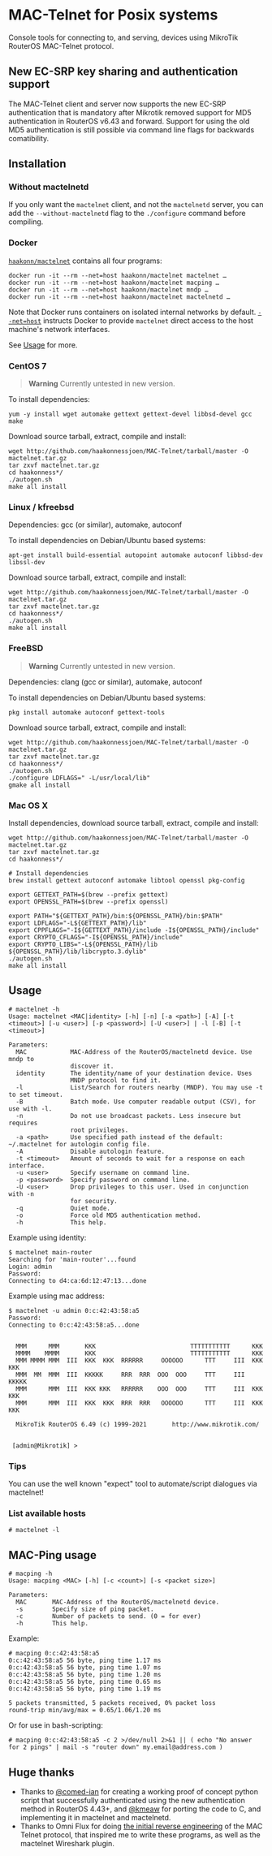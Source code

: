 # MAC-Telnet for Posix systems

Console tools for connecting to, and serving, devices using MikroTik RouterOS MAC-Telnet protocol.

## New EC-SRP key sharing and authentication support

The MAC-Telnet client and server now supports the new EC-SRP authentication that is mandatory after Mikrotik removed support for MD5 authentication in RouterOS v6.43 and forward. Support for using the old MD5 authentication is still possible via command line flags for backwards comatibility.

## Installation

### Without mactelnetd

If you only want the `mactelnet` client, and not the `mactelnetd` server, you can add the `--without-mactelnetd` flag to the `./configure` command before compiling.

### Docker

[`haakonn/mactelnet`](https://hub.docker.com/r/haakonn/mactelnet/) contains all four programs:

    docker run -it --rm --net=host haakonn/mactelnet mactelnet …
    docker run -it --rm --net=host haakonn/mactelnet macping …
    docker run -it --rm --net=host haakonn/mactelnet mndp …
    docker run -it --rm --net=host haakonn/mactelnet mactelnetd …

Note that Docker runs containers on isolated internal networks by default. [`--net=host`](https://docs.docker.com/network/host/) instructs Docker to provide `mactelnet` direct access to the host machine's network interfaces.

See [Usage](#usage) for more.

### CentOS 7

> **Warning**
> Currently untested in new version.

To install dependencies:

    yum -y install wget automake gettext gettext-devel libbsd-devel gcc make

Download source tarball, extract, compile and install:

    wget http://github.com/haakonnessjoen/MAC-Telnet/tarball/master -O mactelnet.tar.gz
    tar zxvf mactelnet.tar.gz
    cd haakonness*/
    ./autogen.sh
    make all install

### Linux / kfreebsd

Dependencies: gcc (or similar), automake, autoconf

To install dependencies on Debian/Ubuntu based systems:

    apt-get install build-essential autopoint automake autoconf libbsd-dev libssl-dev

Download source tarball, extract, compile and install:

    wget http://github.com/haakonnessjoen/MAC-Telnet/tarball/master -O mactelnet.tar.gz
    tar zxvf mactelnet.tar.gz
    cd haakonness*/
    ./autogen.sh
    make all install

### FreeBSD

> **Warning**
> Currently untested in new version.

Dependencies: clang (gcc or similar), automake, autoconf

To install dependencies on Debian/Ubuntu based systems:

    pkg install automake autoconf gettext-tools

Download source tarball, extract, compile and install:

    wget http://github.com/haakonnessjoen/MAC-Telnet/tarball/master -O mactelnet.tar.gz
    tar zxvf mactelnet.tar.gz
    cd haakonness*/
    ./autogen.sh
    ./configure LDFLAGS=" -L/usr/local/lib"
    gmake all install

### Mac OS X

Install dependencies, download source tarball, extract, compile and install:

    wget http://github.com/haakonnessjoen/MAC-Telnet/tarball/master -O mactelnet.tar.gz
    tar zxvf mactelnet.tar.gz
    cd haakonness*/

    # Install dependencies
    brew install gettext autoconf automake libtool openssl pkg-config

    export GETTEXT_PATH=$(brew --prefix gettext)
    export OPENSSL_PATH=$(brew --prefix openssl)

    export PATH="${GETTEXT_PATH}/bin:${OPENSSL_PATH}/bin:$PATH"
    export LDFLAGS="-L${GETTEXT_PATH}/lib"
    export CPPFLAGS="-I${GETTEXT_PATH}/include -I${OPENSSL_PATH}/include"
    export CRYPTO_CFLAGS="-I${OPENSSL_PATH}/include"
    export CRYPTO_LIBS="-L${OPENSSL_PATH}/lib ${OPENSSL_PATH}/lib/libcrypto.3.dylib"
    ./autogen.sh
    make all install

## Usage

    # mactelnet -h
    Usage: mactelnet <MAC|identity> [-h] [-n] [-a <path>] [-A] [-t <timeout>] [-u <user>] [-p <password>] [-U <user>] | -l [-B] [-t <timeout>]

    Parameters:
      MAC            MAC-Address of the RouterOS/mactelnetd device. Use mndp to
                     discover it.
      identity       The identity/name of your destination device. Uses
                     MNDP protocol to find it.
      -l             List/Search for routers nearby (MNDP). You may use -t to set timeout.
      -B             Batch mode. Use computer readable output (CSV), for use with -l.
      -n             Do not use broadcast packets. Less insecure but requires
                     root privileges.
      -a <path>      Use specified path instead of the default: ~/.mactelnet for autologin config file.
      -A             Disable autologin feature.
      -t <timeout>   Amount of seconds to wait for a response on each interface.
      -u <user>      Specify username on command line.
      -p <password>  Specify password on command line.
      -U <user>      Drop privileges to this user. Used in conjunction with -n
                     for security.
      -q             Quiet mode.
      -o             Force old MD5 authentication method.
      -h             This help.

Example using identity:

    $ mactelnet main-router
    Searching for 'main-router'...found
    Login: admin
    Password:
    Connecting to d4:ca:6d:12:47:13...done

Example using mac address:

    $ mactelnet -u admin 0:c:42:43:58:a5
    Password:
    Connecting to 0:c:42:43:58:a5...done


      MMM      MMM       KKK                          TTTTTTTTTTT      KKK
      MMMM    MMMM       KKK                          TTTTTTTTTTT      KKK
      MMM MMMM MMM  III  KKK  KKK  RRRRRR     OOOOOO      TTT     III  KKK  KKK
      MMM  MM  MMM  III  KKKKK     RRR  RRR  OOO  OOO     TTT     III  KKKKK
      MMM      MMM  III  KKK KKK   RRRRRR    OOO  OOO     TTT     III  KKK KKK
      MMM      MMM  III  KKK  KKK  RRR  RRR   OOOOOO      TTT     III  KKK  KKK

      MikroTik RouterOS 6.49 (c) 1999-2021       http://www.mikrotik.com/


     [admin@Mikrotik] >

### Tips

You can use the well known "expect" tool to automate/script dialogues via mactelnet!

### List available hosts

    # mactelnet -l

## MAC-Ping usage

    # macping -h
    Usage: macping <MAC> [-h] [-c <count>] [-s <packet size>]

    Parameters:
      MAC       MAC-Address of the RouterOS/mactelnetd device.
      -s        Specify size of ping packet.
      -c        Number of packets to send. (0 = for ever)
      -h        This help.

Example:

    # macping 0:c:42:43:58:a5
    0:c:42:43:58:a5 56 byte, ping time 1.17 ms
    0:c:42:43:58:a5 56 byte, ping time 1.07 ms
    0:c:42:43:58:a5 56 byte, ping time 1.20 ms
    0:c:42:43:58:a5 56 byte, ping time 0.65 ms
    0:c:42:43:58:a5 56 byte, ping time 1.19 ms

    5 packets transmitted, 5 packets received, 0% packet loss
    round-trip min/avg/max = 0.65/1.06/1.20 ms

Or for use in bash-scripting:

    # macping 0:c:42:43:58:a5 -c 2 >/dev/null 2>&1 || ( echo "No answer for 2 pings" | mail -s "router down" my.email@address.com )

## Huge thanks

- Thanks to [@comed-ian](https://github.com/comed-ian) for creating a working proof of concept python script that successfully authenticated using the new authentication method in RouterOS 4.43+, and [@kmeaw](https://github.com/kmeaw) for porting the code to C, and implementing it in mactelnet and mactelnetd.
- Thanks to Omni Flux for doing [the initial reverse engineering](https://omniflux.com/devel/mikrotik/Mikrotik_MAC_Telnet_Procotol.txt) of the MAC Telnet protocol, that inspired me to write these programs, as well as the mactelnet Wireshark plugin.
